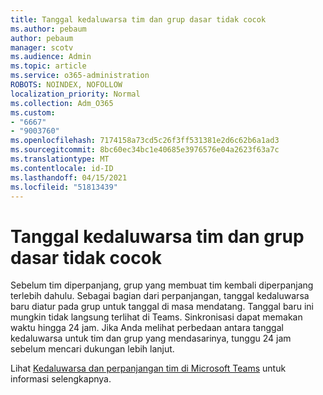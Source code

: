 ```yaml
---
title: Tanggal kedaluwarsa tim dan grup dasar tidak cocok
ms.author: pebaum
author: pebaum
manager: scotv
ms.audience: Admin
ms.topic: article
ms.service: o365-administration
ROBOTS: NOINDEX, NOFOLLOW
localization_priority: Normal
ms.collection: Adm_O365
ms.custom:
- "6667"
- "9003760"
ms.openlocfilehash: 7174158a73cd5c26f3ff531381e2d6c62b6a1ad3
ms.sourcegitcommit: 8bc60ec34bc1e40685e3976576e04a2623f63a7c
ms.translationtype: MT
ms.contentlocale: id-ID
ms.lasthandoff: 04/15/2021
ms.locfileid: "51813439"
---
```

# <a name="expiration-date-of-team-and-underlying-group-dont-match"></a>Tanggal kedaluwarsa tim dan grup dasar tidak cocok

Sebelum tim diperpanjang, grup yang membuat tim kembali diperpanjang terlebih dahulu. Sebagai bagian dari perpanjangan, tanggal kedaluwarsa baru diatur pada grup untuk tanggal di masa mendatang. Tanggal baru ini mungkin tidak langsung terlihat di Teams. Sinkronisasi dapat memakan waktu hingga 24 jam. Jika Anda melihat perbedaan antara tanggal kedaluwarsa untuk tim dan grup yang mendasarinya, tunggu 24 jam sebelum mencari dukungan lebih lanjut.  

Lihat [Kedaluwarsa dan perpanjangan tim di Microsoft Teams](https://docs.microsoft.com/microsoftteams/team-expiration-renewal)  untuk informasi selengkapnya.
